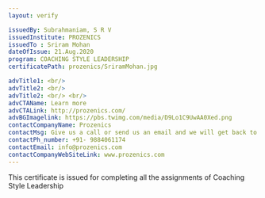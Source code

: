 ```yaml
---
layout: verify

issuedBy: Subrahmaniam, S R V
issuedInstitute: PROZENICS
issuedTo : Sriram Mohan
dateOfIssue: 21.Aug.2020
program: COACHING STYLE LEADERSHIP
certificatePath: prozenics/SriramMohan.jpg

advTitle1: <br/>
advTitle2: <br/>
advTitle2: <br/> <br/>
advCTAName: Learn more
advCTALink: http://prozenics.com/
advBGImagelink: https://pbs.twimg.com/media/D9Lo1C9UwAA0Xed.png
contactCompanyName: Prozenics 
contactMsg: Give us a call or send us an email and we will get back to you as soon as possible!
contactPh_number: +91- 9884061174
contactEmail: info@prozenics.com
contactCompanyWebSiteLink: www.prozenics.com
---
```

This certificate is issued for completing all the assignments of Coaching Style Leadership